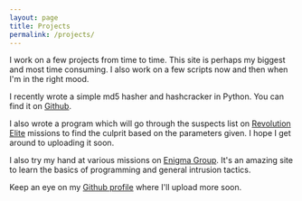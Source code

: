 ```yaml
---
layout: page
title: Projects
permalink: /projects/
---
```


I work on a few projects from time to time. This site is perhaps my biggest and most time consuming. I also work on a few scripts now and then when I'm in the right mood.

I recently wrote a simple md5 hasher and hashcracker in Python. You can find it on <a href="http://github.com/paradoxdjell/hashcracker" target="_blank">Github</a>.

I also wrote a program which will go through the suspects list on <a href="https://www.sabrefilms.co.uk/revolutionelite/" target="_blank">Revolution Elite</a> missions to find the culprit based on the parameters given. I hope I get around to uploading it soon.

I also try my hand at various missions on <a href="http://enigmagroup.org" target="_blank">Enigma Group</a>. It's an amazing site to learn the basics of programming and general intrusion tactics.

Keep an eye on my <a href="http://github.com/paradoxdjell" target="_blank">Github profile</a> where I'll upload more soon.